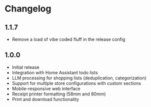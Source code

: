 # Changelog

## 1.1.7

- Remove a load of vibe coded fluff in the release config

## 1.0.0

- Initial release
- Integration with Home Assistant todo lists
- LLM processing for shopping lists (deduplication, categorization)
- Support for multiple store configurations with custom sections
- Mobile-responsive web interface
- Receipt printer formatting (58mm and 80mm)
- Print and download functionality